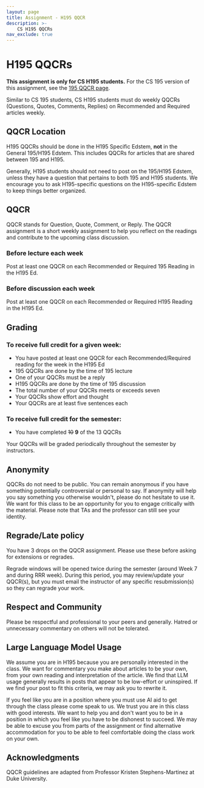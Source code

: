 ```yaml
---
layout: page
title: Assignment - H195 QQCR
description: >-
    CS H195 QQCRs
nav_exclude: true
---
```


# H195 QQCRs

**This assignment is only for CS H195 students.** For the CS 195 version of this assignment, see the [195 QQCR page]({{site.baseurl}}/qqcr).

Similar to CS 195 students, CS H195 students must do weekly QQCRs (Questions, Quotes, Comments, Replies) on Recommended and Required articles weekly. 

## QQCR Location

H195 QQCRs should be done in the H195 Specific Edstem, **not** in the General 195/H195 Edstem. This includes QQCRs for articles that are shared between 195 and H195. 

Generally, H195 students should not need to post on the 195/H195 Edstem, unless they have a question that pertains to both 195 and H195 students. We encourage you to ask H195-specific questions on the H195-specific Edstem to keep things better organized. 

## QQCR
QQCR stands for Question, Quote, Comment, or Reply. The QQCR assignment is a short weekly assignment to help you reflect on the readings and contribute to the upcoming class discussion.

### Before lecture each week
Post at least one QQCR on each Recommended or Required 195 Reading in the H195 Ed.

### Before discussion each week
Post at least one QQCR on each Recommended or Required H195 Reading in the H195 Ed.

## Grading
### To receive full credit for a given week:
* You have posted at least one QQCR for each Recommended/Required reading for the week in the H195 Ed
* 195 QQCRs are done by the time of 195 lecture
* One of your QQCRs must be a reply
* H195 QQCRs are done by the time of 195 discussion
* The total number of your QQCRs meets or exceeds seven
* Your QQCRs show effort and thought
* Your QQCRs are at least five sentences each
### To receive full credit for the semester:
* You have completed <del>10</del> **9** of the 13 QQCRs

Your QQCRs will be graded periodically throughout the semester by instructors.

## Anonymity

QQCRs do not need to be public. You can remain anonymous if you have something potentially controversial or personal to say. If anonymity will help you say something you otherwise wouldn't, please do not hesitate to use it. We want for this class to be an opportunity for you to engage critically with the material. Please note that TAs and the professor can still see your identity. 

## Regrade/Late policy

You have 3 drops on the QQCR assignment. Please use these before asking for extensions or regrades.

Regrade windows will be opened twice during the semester (around Week 7 and during RRR week). During this period, you may review/update your QQCR(s), but you must email the instructor of any specific resubmission(s) so they can regrade your work.

## Respect and Community

Please be respectful and professional to your peers and generally. Hatred or unnecessary commentary on others will not be tolerated.

## Large Language Model Usage

We assume you are in H195 because you are personally interested in the class. We want for commentary you make about articles to be your own, from your own reading and interpretation of the article. We find that LLM usage generally results in posts that appear to be low-effort or uninspired. If we find your post to fit this criteria, we may ask you to rewrite it. 

If you feel like you are in a position where you must use AI aid to get through the class please come speak to us. We trust you are in this class with good interests. We want to help you and don't want you to be in a position in which you feel like you have to be dishonest to succeed. We may be able to excuse you from parts of the assignment or find alternative accommodation for you to be able to feel comfortable doing the class work on your own. 

## Acknowledgments

QQCR guidelines are adapted from Professor Kristen Stephens-Martinez at Duke University.
